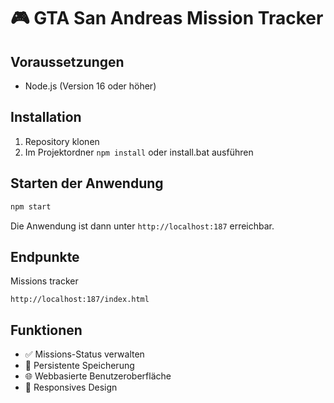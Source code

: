 # 🎮 GTA San Andreas Mission Tracker

## Voraussetzungen
- Node.js (Version 16 oder höher)

## Installation
1. Repository klonen
2. Im Projektordner `npm install` oder install.bat ausführen

## Starten der Anwendung
```bash
npm start
```

Die Anwendung ist dann unter `http://localhost:187` erreichbar.

## Endpunkte
Missions tracker
```shell
http://localhost:187/index.html
```


## Funktionen
- ✅ Missions-Status verwalten
- 💾 Persistente Speicherung
- 🌐 Webbasierte Benutzeroberfläche
- 📱 Responsives Design